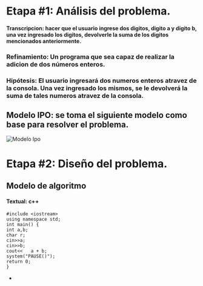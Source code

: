 # Etapa #1: Análisis del problema.

#### Transcripcion: hacer que el usuario ingrese dos digitos, digito a y digito b, una vez ingresado los digitos, devolverle la suma de los digitos mencionados anteriormente.

### Refinamiento: Un programa que sea capaz de realizar la adicion de dos números enteros.

### Hipótesis: El usuario ingresará dos numeros enteros atravez de la consola. Una vez ingresado los mismos, se le devolverá la suma de tales numeros atravez de la consola. 

## Modelo IPO: se toma el siguiente modelo como base para resolver el problema.
![Modelo Ipo](file:///C:/Users/Usuario/Desktop/adicion2/Ipo.jpg)

# Etapa #2: Diseño del problema.

## Modelo de algoritmo
#### Textual: c++
~~~
#include <iostream>
using namespace std;
int main() {
int a,b;
char r;
cin>>a;
cin>>b;
cout<<   a + b;
system("PAUSE()");
return 0;
}
~~~
-



